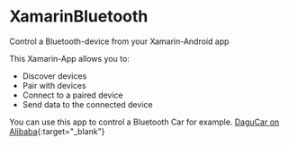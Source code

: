 # XamarinBluetooth
Control a Bluetooth-device from your Xamarin-Android app

This Xamarin-App allows you to:
- Discover devices
- Pair with devices
- Connect to a paired device
- Send data to the connected device

You can use this app to control a Bluetooth Car for example.
[DaguCar on Alibaba](http://dutch.alibaba.com/product-detail/i-racer-2-wheel-bluetooth-control-mobile-car-chassis-596222354.html){:target="_blank"}
